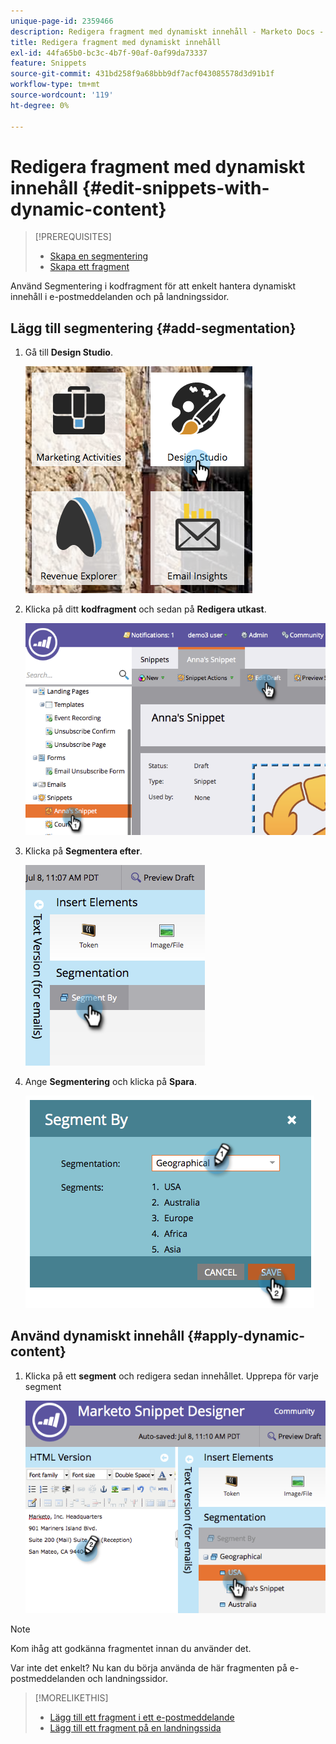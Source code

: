 ```yaml
---
unique-page-id: 2359466
description: Redigera fragment med dynamiskt innehåll - Marketo Docs - produktdokumentation
title: Redigera fragment med dynamiskt innehåll
exl-id: 44fa65b0-bc3c-4b7f-90af-0af99da73337
feature: Snippets
source-git-commit: 431bd258f9a68bbb9df7acf043085578d3d91b1f
workflow-type: tm+mt
source-wordcount: '119'
ht-degree: 0%

---
```


# Redigera fragment med dynamiskt innehåll {#edit-snippets-with-dynamic-content}

>[!PREREQUISITES]
>
>* [Skapa en segmentering](/help/marketo/product-docs/personalization/segmentation-and-snippets/segmentation/create-a-segmentation.md)
>* [Skapa ett fragment](/help/marketo/product-docs/personalization/segmentation-and-snippets/snippets/create-a-snippet.md)

Använd Segmentering i kodfragment för att enkelt hantera dynamiskt innehåll i e-postmeddelanden och på landningssidor.

## Lägg till segmentering {#add-segmentation}

1. Gå till **Design Studio**.

   ![](assets/designstudio-1.png)

1. Klicka på ditt **kodfragment** och sedan på **Redigera utkast**.

   ![](assets/image2014-9-16-8-3a59-3a14.png)

1. Klicka på **Segmentera efter**.

   ![](assets/image2014-9-16-8-3a59-3a27.png)

1. Ange **Segmentering** och klicka på **Spara**.

   ![](assets/image2014-9-16-8-3a59-3a42.png)

## Använd dynamiskt innehåll {#apply-dynamic-content}

1. Klicka på ett **segment** och redigera sedan innehållet. Upprepa för varje segment

   ![](assets/image2014-9-16-8-3a59-3a59.png)

>[!NOTE]
>
>Kom ihåg att godkänna fragmentet innan du använder det.

Var inte det enkelt? Nu kan du börja använda de här fragmenten på e-postmeddelanden och landningssidor.

>[!MORELIKETHIS]
>
>* [Lägg till ett fragment i ett e-postmeddelande](/help/marketo/product-docs/email-marketing/general/functions-in-the-editor/add-a-snippet-to-an-email.md)
>* [Lägg till ett fragment på en landningssida](/help/marketo/product-docs/demand-generation/landing-pages/personalizing-landing-pages/add-a-snippet-to-a-landing-page.md)
